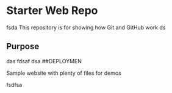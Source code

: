 # Starter Web Repo
fsda
This repository is for showing how Git and GitHub work
ds
## Purpose
das
fdsaf
dsa
##DEPLOYMEN

Sample website with plenty of files for demos

fsdfsa